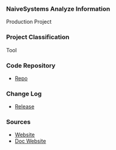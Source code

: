 ### NaiveSystems Analyze Information
Production Project

### Project Classification
Tool

### Code Repository
* [Repo](https://github.com/naivesystems/analyze)

### Change Log
* [Release](https://github.com/naivesystems/analyze/releases)

### Sources
* [Website](https://naivesystems.com)
* [Doc Website](https://docs.naivesystems.com)
